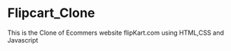 # Flipcart_Clone
This is the Clone of  Ecommers website  flipKart.com
using HTML,CSS and Javascript

